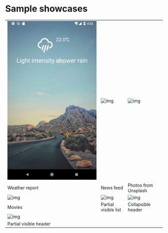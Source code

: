Sample showcases
==============

|   |     |    | 
|---|-----|----|
![img](/docs/images/weather.gif) | ![img](/docs/images/news.gif) | ![img](/docs/images/unsplash.gif)
Weather report | News feed | Photos from Unsplash
![img](/docs/images/movies.gif)  | ![img](/docs/images/partial-list.gif) | ![img](/docs/images/collapsible.gif)
Movies | Partial visible list | Collapsible header 
![img](/docs/images/partial-header.gif) | |
Partial visible header ||